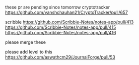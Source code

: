 these pr are pending since tomorrow
 cryptotracker
 https://github.com/vanshchauhan21/CryptoTracker/pull/657

 scribble 
 https://github.com/Scribbie-Notes/notes-app/pull/413    
 https://github.com/Scribbie-Notes/notes-app/pull/415
 https://github.com/Scribbie-Notes/notes-app/pull/416

 please merge these


please add level to this 
https://github.com/aswathcm29/JournalForge/pull/53

